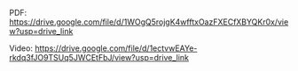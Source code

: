 PDF:
https://drive.google.com/file/d/1WOgQ5rojgK4wfftxOazFXECfXBYQKr0x/view?usp=drive_link

Video:
https://drive.google.com/file/d/1ectvwEAYe-rkdq3fJO9TSUq5JWCEtFbJ/view?usp=drive_link
